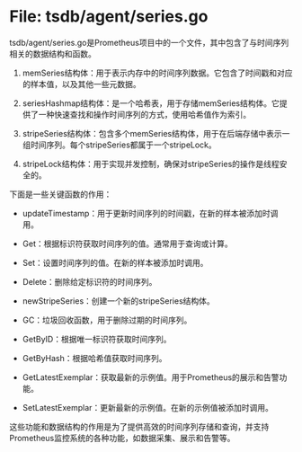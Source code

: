 # File: tsdb/agent/series.go

tsdb/agent/series.go是Prometheus项目中的一个文件，其中包含了与时间序列相关的数据结构和函数。

1. memSeries结构体：用于表示内存中的时间序列数据。它包含了时间戳和对应的样本值，以及其他一些元数据。

2. seriesHashmap结构体：是一个哈希表，用于存储memSeries结构体。它提供了一种快速查找和操作时间序列的方式，使用哈希值作为索引。

3. stripeSeries结构体：包含多个memSeries结构体，用于在后端存储中表示一组时间序列。每个stripeSeries都属于一个stripeLock。

4. stripeLock结构体：用于实现并发控制，确保对stripeSeries的操作是线程安全的。

下面是一些关键函数的作用：

- updateTimestamp：用于更新时间序列的时间戳，在新的样本被添加时调用。

- Get：根据标识符获取时间序列的值。通常用于查询或计算。

- Set：设置时间序列的值。在新的样本被添加时调用。

- Delete：删除给定标识符的时间序列。

- newStripeSeries：创建一个新的stripeSeries结构体。

- GC：垃圾回收函数，用于删除过期的时间序列。

- GetByID：根据唯一标识符获取时间序列。

- GetByHash：根据哈希值获取时间序列。

- GetLatestExemplar：获取最新的示例值。用于Prometheus的展示和告警功能。

- SetLatestExemplar：更新最新的示例值。在新的示例值被添加时调用。

这些功能和数据结构的作用是为了提供高效的时间序列存储和查询，并支持Prometheus监控系统的各种功能，如数据采集、展示和告警等。

